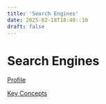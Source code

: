 ```yaml
---
title: 'Search Engines'
date: 2025-02-18T18:40::10
draft: false
---
```


# Search Engines

[Profile](Search%20Engines%2086ab3385df844334871d5b3dafa8456a/Profile%20a9033ab92dba44ecbb953b39cdb2b0b1.md)

[Key Concepts](Search%20Engines%2086ab3385df844334871d5b3dafa8456a/Key%20Concepts%20c862700b186f4aada89263e11a30ed33.md)
